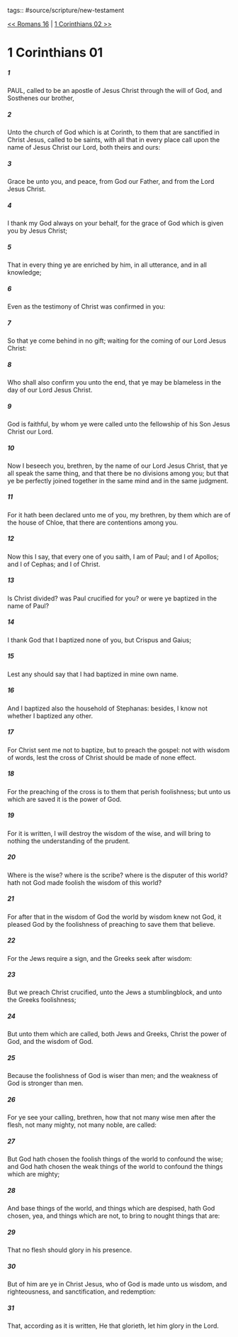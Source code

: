 tags:: #source/scripture/new-testament

[<< Romans 16](source/scripture/new-testament/06_Romans/Romans_16.md) | [1 Corinthians 02 >>](source/scripture/new-testament/07_1_Corinthians/1_Corinthians_02.md)

# 1 Corinthians 01

##### 1

PAUL, called to be an apostle of Jesus Christ through the will of God, and Sosthenes our brother,

##### 2

Unto the church of God which is at Corinth, to them that are sanctified in Christ Jesus, called to be saints, with all that in every place call upon the name of Jesus Christ our Lord, both theirs and ours:

##### 3

Grace be unto you, and peace, from God our Father, and from the Lord Jesus Christ.

##### 4

I thank my God always on your behalf, for the grace of God which is given you by Jesus Christ;

##### 5

That in every thing ye are enriched by him, in all utterance, and in all knowledge;

##### 6

Even as the testimony of Christ was confirmed in you:

##### 7

So that ye come behind in no gift; waiting for the coming of our Lord Jesus Christ:

##### 8

Who shall also confirm you unto the end, that ye may be blameless in the day of our Lord Jesus Christ.

##### 9

God is faithful, by whom ye were called unto the fellowship of his Son Jesus Christ our Lord.

##### 10

Now I beseech you, brethren, by the name of our Lord Jesus Christ, that ye all speak the same thing, and that there be no divisions among you; but that ye be perfectly joined together in the same mind and in the same judgment.

##### 11

For it hath been declared unto me of you, my brethren, by them which are of the house of Chloe, that there are contentions among you.

##### 12

Now this I say, that every one of you saith, I am of Paul; and I of Apollos; and I of Cephas; and I of Christ.

##### 13

Is Christ divided? was Paul crucified for you? or were ye baptized in the name of Paul?

##### 14

I thank God that I baptized none of you, but Crispus and Gaius;

##### 15

Lest any should say that I had baptized in mine own name.

##### 16

And I baptized also the household of Stephanas: besides, I know not whether I baptized any other.

##### 17

For Christ sent me not to baptize, but to preach the gospel: not with wisdom of words, lest the cross of Christ should be made of none effect.

##### 18

For the preaching of the cross is to them that perish foolishness; but unto us which are saved it is the power of God.

##### 19

For it is written, I will destroy the wisdom of the wise, and will bring to nothing the understanding of the prudent.

##### 20

Where is the wise? where is the scribe? where is the disputer of this world? hath not God made foolish the wisdom of this world?

##### 21

For after that in the wisdom of God the world by wisdom knew not God, it pleased God by the foolishness of preaching to save them that believe.

##### 22

For the Jews require a sign, and the Greeks seek after wisdom:

##### 23

But we preach Christ crucified, unto the Jews a stumblingblock, and unto the Greeks foolishness;

##### 24

But unto them which are called, both Jews and Greeks, Christ the power of God, and the wisdom of God.

##### 25

Because the foolishness of God is wiser than men; and the weakness of God is stronger than men.

##### 26

For ye see your calling, brethren, how that not many wise men after the flesh, not many mighty, not many noble, are called:

##### 27

But God hath chosen the foolish things of the world to confound the wise; and God hath chosen the weak things of the world to confound the things which are mighty;

##### 28

And base things of the world, and things which are despised, hath God chosen, yea, and things which are not, to bring to nought things that are:

##### 29

That no flesh should glory in his presence.

##### 30

But of him are ye in Christ Jesus, who of God is made unto us wisdom, and righteousness, and sanctification, and redemption:

##### 31

That, according as it is written, He that glorieth, let him glory in the Lord.
